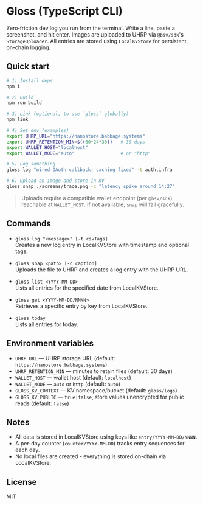 # Gloss (TypeScript CLI)

Zero‑friction dev log you run from the terminal. Write a line, paste a screenshot, and hit enter. 
Images are uploaded to UHRP via `@bsv/sdk`'s `StorageUploader`. All entries are stored using `LocalKVStore` 
for persistent, on-chain logging.

## Quick start

```bash
# 1) Install deps
npm i

# 2) Build
npm run build

# 3) Link (optional, to use `gloss` globally)
npm link

# 4) Set env (examples)
export UHRP_URL="https://nanostore.babbage.systems"
export UHRP_RETENTION_MIN=$((60*24*30))   # 30 days
export WALLET_HOST="localhost"
export WALLET_MODE="auto"                 # or "http"

# 5) Log something
gloss log "wired OAuth callback; caching fixed" -t auth,infra

# 6) Upload an image and store in KV
gloss snap ./screens/trace.png -c "latency spike around 14:27"
```
> Uploads require a compatible wallet endpoint (per `@bsv/sdk`) reachable at `WALLET_HOST`.
> If not available, `snap` will fail gracefully.

## Commands

- `gloss log "<message>" [-t csvTags]`  
  Creates a new log entry in LocalKVStore with timestamp and optional tags.

- `gloss snap <path> [-c caption]`  
  Uploads the file to UHRP and creates a log entry with the UHRP URL.

- `gloss list <YYYY-MM-DD>`  
  Lists all entries for the specified date from LocalKVStore.

- `gloss get <YYYY-MM-DD/NNNN>`  
  Retrieves a specific entry by key from LocalKVStore.

- `gloss today`  
  Lists all entries for today.

## Environment variables

- `UHRP_URL` — UHRP storage URL (default: `https://nanostore.babbage.systems`)
- `UHRP_RETENTION_MIN` — minutes to retain files (default: 30 days)
- `WALLET_HOST` — wallet host (default: `localhost`)
- `WALLET_MODE` — `auto` or `http` (default: `auto`)
- `GLOSS_KV_CONTEXT` — KV namespace/bucket (default: `gloss/logs`)
- `GLOSS_KV_PUBLIC` — `true|false`, store values unencrypted for public reads (default: `false`)

## Notes

- All data is stored in LocalKVStore using keys like `entry/YYYY-MM-DD/NNNN`.
- A per-day counter (`counter/YYYY-MM-DD`) tracks entry sequences for each day.
- No local files are created - everything is stored on-chain via LocalKVStore.

## License

MIT
